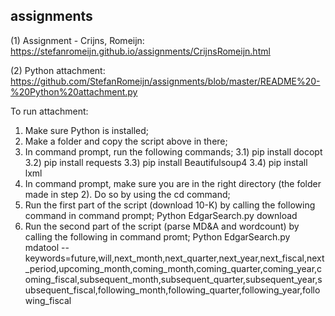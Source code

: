 ## assignments

(1) Assignment - Crijns, Romeijn: https://stefanromeijn.github.io/assignments/CrijnsRomeijn.html

(2) Python attachment: https://github.com/StefanRomeijn/assignments/blob/master/README%20-%20Python%20attachment.py

To run attachment: 
1) Make sure Python is installed;
2) Make a folder and copy the script above in there;
3) In command prompt, run the following commands;
    3.1) pip install docopt
    3.2) pip install requests
    3.3) pip install Beautifulsoup4
    3.4) pip install lxml
3) In command prompt, make sure you are in the right directory (the folder made in step 2). Do so by using the cd command;
4) Run the first part of the script (download 10-K) by calling the following command in command prompt;
    Python EdgarSearch.py download
5) Run the second part of the script (parse MD&A and wordcount) by calling the following in command promt;
    Python EdgarSearch.py mdatool --keywords=future,will,next_month,next_quarter,next_year,next_fiscal,next_period,upcoming_month,coming_month,coming_quarter,coming_year,coming_fiscal,subsequent_month,subsequent_quarter,subsequent_year,subsequent_fiscal,following_month,following_quarter,following_year,following_fiscal
